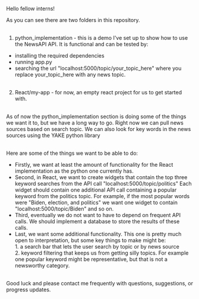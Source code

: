 Hello fellow interns! <br>

As you can see there are two folders in this repository. <br> <br>
  1. python_implementation - this is a demo I've set up to show how to use the NewsAPI API. It is functional and can be tested by:<br>
  - installing the required dependencies
  - running app.py
  - searching the url "localhost:5000/topic/your_topic_here" where you replace your_topic_here with any news topic.<br><br>
  2. React/my-app - for now, an empty react project for us to get started with.<br><br>

As of now the python_implementation section is doing some of the things we want it to, but we have a long way to go. 
Right now we can pull news sources based on search topic. We can also look for key words in the news sources using the YAKE python library<br><br>

Here are some of the things we want to be able to do:
  - Firstly, we want at least the amount of functionality for the React implementation as the python one currently has.
  - Second, in React, we want to create widgets that contain the top three keyword searches from the API call "localhost:5000/topic/politics"
        Each widget should contain one additional API call containing a popular keyword from the politics topic.
        For example, if the most popular words were "Biden, election, and politics" we want one widget to contain "localhost:5000/topic/Biden" and so on.
  - Third, eventually we do not want to have to depend on frequent API calls. We should implement a database to store the results of these calls.
  - Last, we want some additional functionality. This one is pretty much open to interpretation, but some key things to make might be:<br>
          1. a search bar that lets the user search by topic or by news source<br>
          2. keyword filtering that keeps us from getting silly topics. For example one popular keyword might be representative, but that is not a newsworthy category.<br><br>

Good luck and please contact me frequently with questions, suggestions, or progress updates. 
